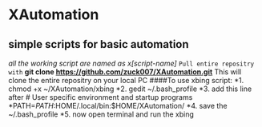 # XAutomation
simple scripts for basic automation
---------
*all the working script are named as x[script-name]*
`Pull entire repositry with`
**git clone https://github.com/zuck007/XAutomation.git**
This will clone the entire repositry on your local PC
####To use xbing script:
*1. chmod +x ~/XAutomation/xbing 
*2. gedit ~/.bash_profile
*3. add this line after # User specific environment and startup programs
    *PATH=$PATH:$HOME/.local/bin:$HOME/XAutomation/
*4. save the ~/.bash_profile
*5. now open terminal and run the xbing
```
